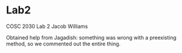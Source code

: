 # Lab2
COSC 2030 Lab 2
Jacob Williams

Obtained help from Jagadish: something was wrong with a preexisting method, so we commented out the entire thing.
